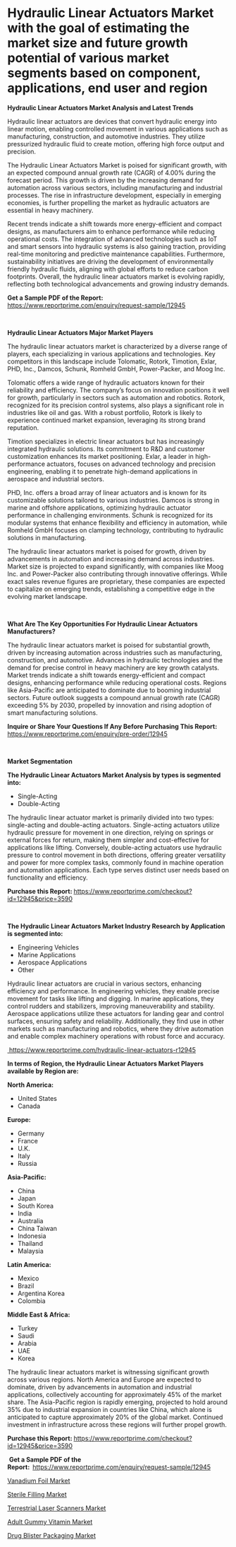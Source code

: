 <p><h1>Hydraulic Linear Actuators Market with the goal of estimating the market size and future growth potential of various market segments based on component, applications, end user and region</h1></p><p><strong>Hydraulic Linear Actuators Market Analysis and Latest Trends</strong></p>
<p><p>Hydraulic linear actuators are devices that convert hydraulic energy into linear motion, enabling controlled movement in various applications such as manufacturing, construction, and automotive industries. They utilize pressurized hydraulic fluid to create motion, offering high force output and precision.</p><p>The Hydraulic Linear Actuators Market is poised for significant growth, with an expected compound annual growth rate (CAGR) of 4.00% during the forecast period. This growth is driven by the increasing demand for automation across various sectors, including manufacturing and industrial processes. The rise in infrastructure development, especially in emerging economies, is further propelling the market as hydraulic actuators are essential in heavy machinery.</p><p>Recent trends indicate a shift towards more energy-efficient and compact designs, as manufacturers aim to enhance performance while reducing operational costs. The integration of advanced technologies such as IoT and smart sensors into hydraulic systems is also gaining traction, providing real-time monitoring and predictive maintenance capabilities. Furthermore, sustainability initiatives are driving the development of environmentally friendly hydraulic fluids, aligning with global efforts to reduce carbon footprints. Overall, the hydraulic linear actuators market is evolving rapidly, reflecting both technological advancements and growing industry demands.</p></p>
<p><strong>Get a Sample PDF of the Report:&nbsp;</strong> <a href="https://www.reportprime.com/enquiry/request-sample/12945">https://www.reportprime.com/enquiry/request-sample/12945</a></p>
<p>&nbsp;</p>
<p><strong>Hydraulic Linear Actuators Major Market Players</strong></p>
<p><p>The hydraulic linear actuators market is characterized by a diverse range of players, each specializing in various applications and technologies. Key competitors in this landscape include Tolomatic, Rotork, Timotion, Exlar, PHD, Inc., Damcos, Schunk, Romheld GmbH, Power-Packer, and Moog Inc. </p><p>Tolomatic offers a wide range of hydraulic actuators known for their reliability and efficiency. The company’s focus on innovation positions it well for growth, particularly in sectors such as automation and robotics. Rotork, recognized for its precision control systems, also plays a significant role in industries like oil and gas. With a robust portfolio, Rotork is likely to experience continued market expansion, leveraging its strong brand reputation.</p><p>Timotion specializes in electric linear actuators but has increasingly integrated hydraulic solutions. Its commitment to R&D and customer customization enhances its market positioning. Exlar, a leader in high-performance actuators, focuses on advanced technology and precision engineering, enabling it to penetrate high-demand applications in aerospace and industrial sectors.</p><p>PHD, Inc. offers a broad array of linear actuators and is known for its customizable solutions tailored to various industries. Damcos is strong in marine and offshore applications, optimizing hydraulic actuator performance in challenging environments. Schunk is recognized for its modular systems that enhance flexibility and efficiency in automation, while Romheld GmbH focuses on clamping technology, contributing to hydraulic solutions in manufacturing.</p><p>The hydraulic linear actuators market is poised for growth, driven by advancements in automation and increasing demand across industries. Market size is projected to expand significantly, with companies like Moog Inc. and Power-Packer also contributing through innovative offerings. While exact sales revenue figures are proprietary, these companies are expected to capitalize on emerging trends, establishing a competitive edge in the evolving market landscape.</p></p>
<p>&nbsp;</p>
<p><strong>What Are The Key Opportunities For Hydraulic Linear Actuators Manufacturers?</strong></p>
<p><p>The hydraulic linear actuators market is poised for substantial growth, driven by increasing automation across industries such as manufacturing, construction, and automotive. Advances in hydraulic technologies and the demand for precise control in heavy machinery are key growth catalysts. Market trends indicate a shift towards energy-efficient and compact designs, enhancing performance while reducing operational costs. Regions like Asia-Pacific are anticipated to dominate due to booming industrial sectors. Future outlook suggests a compound annual growth rate (CAGR) exceeding 5% by 2030, propelled by innovation and rising adoption of smart manufacturing solutions.</p></p>
<p><strong>Inquire or Share Your Questions If Any Before Purchasing This Report:</strong> <a href="https://www.reportprime.com/enquiry/pre-order/12945">https://www.reportprime.com/enquiry/pre-order/12945</a></p>
<p>&nbsp;</p>
<p><strong>Market Segmentation</strong></p>
<p><strong>The Hydraulic Linear Actuators Market Analysis by types is segmented into:</strong></p>
<p><ul><li>Single-Acting</li><li>Double-Acting</li></ul></p>
<p><p>The hydraulic linear actuator market is primarily divided into two types: single-acting and double-acting actuators. Single-acting actuators utilize hydraulic pressure for movement in one direction, relying on springs or external forces for return, making them simpler and cost-effective for applications like lifting. Conversely, double-acting actuators use hydraulic pressure to control movement in both directions, offering greater versatility and power for more complex tasks, commonly found in machine operation and automation applications. Each type serves distinct user needs based on functionality and efficiency.</p></p>
<p><strong>Purchase this Report:&nbsp;</strong><a href="https://www.reportprime.com/checkout?id=12945&price=3590">https://www.reportprime.com/checkout?id=12945&price=3590</a></p>
<p>&nbsp;</p>
<p><strong>The Hydraulic Linear Actuators Market Industry Research by Application is segmented into:</strong></p>
<p><ul><li>Engineering Vehicles</li><li>Marine Applications</li><li>Aerospace Applications</li><li>Other</li></ul></p>
<p><p>Hydraulic linear actuators are crucial in various sectors, enhancing efficiency and performance. In engineering vehicles, they enable precise movement for tasks like lifting and digging. In marine applications, they control rudders and stabilizers, improving maneuverability and stability. Aerospace applications utilize these actuators for landing gear and control surfaces, ensuring safety and reliability. Additionally, they find use in other markets such as manufacturing and robotics, where they drive automation and enable complex machinery operations with robust force and accuracy.</p></p>
<p><a href="https://www.reportprime.com/hydraulic-linear-actuators-r12945">&nbsp;https://www.reportprime.com/hydraulic-linear-actuators-r12945</a></p>
<p><strong>In terms of Region, the Hydraulic Linear Actuators Market Players available by Region are:</strong></p>
<p>
    <p> <strong> North America: </strong>
        <ul>
            <li>United States</li>
            <li>Canada</li>
        </ul>
        </p> 
    <p> <strong> Europe: </strong>
        <ul>
            <li>Germany</li>
            <li>France</li>
            <li>U.K.</li>
            <li>Italy</li>
            <li>Russia</li>
        </ul>
        </p> 
    <p> <strong> Asia-Pacific: </strong>
        <ul>
            <li>China</li>
            <li>Japan</li>
            <li>South Korea</li>
            <li>India</li>
            <li>Australia</li>
            <li>China Taiwan</li>
            <li>Indonesia</li>
            <li>Thailand</li>
            <li>Malaysia</li>
        </ul>
        </p> 
    <p> <strong> Latin America: </strong>
        <ul>
            <li>Mexico</li>
            <li>Brazil</li>
            <li>Argentina Korea</li>
            <li>Colombia</li>
        </ul>
        </p> 
    <p> <strong> Middle East & Africa: </strong>
        <ul>
            <li>Turkey</li>
            <li>Saudi</li>
            <li>Arabia</li>
            <li>UAE</li>
            <li>Korea</li>
        </ul>
    </p>
    </p>
<p><p>The hydraulic linear actuators market is witnessing significant growth across various regions. North America and Europe are expected to dominate, driven by advancements in automation and industrial applications, collectively accounting for approximately 45% of the market share. The Asia-Pacific region is rapidly emerging, projected to hold around 35% due to industrial expansion in countries like China, which alone is anticipated to capture approximately 20% of the global market. Continued investment in infrastructure across these regions will further propel growth.</p></p>
<p><strong>Purchase this Report: </strong><a href="https://www.reportprime.com/checkout?id=12945&price=3590">https://www.reportprime.com/checkout?id=12945&price=3590</a></p>
<p>&nbsp;<strong>Get a Sample PDF of the Report:&nbsp;&nbsp;</strong><a href="https://www.reportprime.com/enquiry/request-sample/12945">https://www.reportprime.com/enquiry/request-sample/12945</a></p>
<p><strong></strong></p>
<p><p><a href="https://medium.com/@omamuller/what-is-influencing-the-future-of-vanadium-foil-a5282aba0266">Vanadium Foil Market</a></p><p><a href="https://issuu.com/reportprime-2/docs/sterile-filling-market-size-2030.pp_7ffc5ffd01abd0">Sterile Filling Market</a></p><p><a href="https://github.com/JakirUddin651/Market-Research-Report-List-1/blob/main/terrestrial-laser-scanners-market.md">Terrestrial Laser Scanners Market</a></p><p><a href="https://www.linkedin.com/pulse/global-adult-gummy-vitamin-market-analysis-trends-forecasts-6drte?trackingId=%2BOdY9QYfQOKPvmf150k%2Buw%3D%3D">Adult Gummy Vitamin Market</a></p><p><a href="https://www.linkedin.com/pulse/drug-blister-packaging-market-industry-landscape-growth-qbame?trackingId=e8dTYbHjTSywyC1GHzTzzw%3D%3D">Drug Blister Packaging Market</a></p></p>